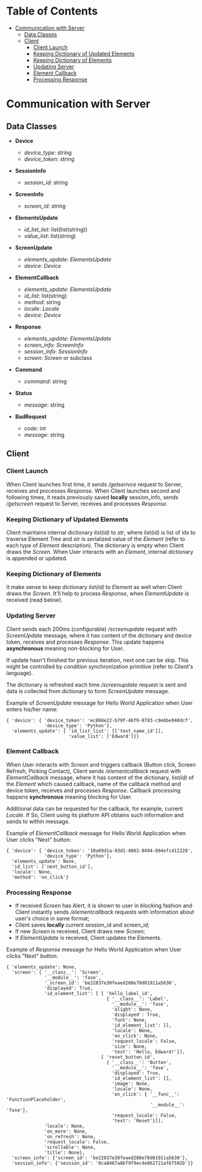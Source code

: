 Table of Contents
=================
   * [Communication with Server](#communication-with-server)
      * [Data Classes](#data-classes)
      * [Client](#client)
         * [Client Launch](#client-launch)
         * [Keeping Dictionary of Updated Elements](#keeping-dictionary-of-updated-elements)
         * [Keeping Dictionary of Elements](#keeping-dictionary-of-elements)
         * [Updating Server](#updating-server)
         * [Element Callback](#element-callback)
         * [Processing Response](#processing-response)

# Communication with Server
## Data Classes
* **Device**
  * *device_type*: string
  * *device_token*: string

* **SessionInfo**
  * *session_id*: string

* **ScreenInfo**
  * *screen_id*: string

* **ElementsUpdate**
  * *id_list_list*: list(list(string))
  * *value_list*: list(string)

* **ScreenUpdate**
  * *elements_update*: *ElementsUpdate*
  * *device*: *Device*

* **ElementCallback**
  * *elements_update*: *ElementsUpdate*
  * *id_list*: list(string)
  * *method*: string
  * *locale*: *Locale*
  * *device*: *Device*

* **Response**
  * *elements_update*: *ElementsUpdate*
  * *screen_info*: *ScreenInfo*
  * *session_info*: *SessionInfo*
  * *screen*: *Screen* or subclass

* **Command**
  * *command*: string

* **Status**
  * *message*: string

* **BadRequest**
  * *code*: int
  * *message*: string

## Client

### Client Launch

When Client launches first time, it sends */getserivce* request to Server, receives and processes *Response*. When
Client launches second and following times, it reads previously saved **locally** session_info, sends */getscreen*
request to Server, receives and processes *Response*.

### Keeping Dictionary of Updated Elements

Client maintains internal dictionary *list(id)* to *str*, where *list(id)* is list of ids to traverse Element
Tree and *str* is serialized value of the *Element* (refer to each type of *Element* description). The dictionary is
empty when Client draws the *Screen*. When User interacts with an *Element*, internal dictionary is appended or updated.

### Keeping Dictionary of Elements

It make sense to keep dictionary *list(id)* to *Element* as well when Client draws the *Screen*. It'll help to process *Response*, when *ElementUpdate* is received (read below).

### Updating Server

Client sends each 200ms (configurable) */screenupdate* request with *ScreenUpdate* message, where it has content of the
dictionary and device token, receives and processes *Response*. This update happens **asynchronous** meaning
non-blocking for User.

If update hasn't finished for previous iteration, next one can be skip. This might be controlled by *condition*
synchronization primitive (refer to Client's language).

The dictionary is refreshed each time */screenupdate* request is sent and data is collected from dictionary to form *ScreenUpdate* message.

Example of *ScreenUpdate* message for Hello World Application when User enters his/her name:
```
{ 'device': { 'device_token': 'ec868e22-b79f-4bf9-8783-c9e6be940dcf',
              'device_type': 'Python'},
  'elements_update': { 'id_list_list': [['text_name_id']],
                       'value_list': ['Edward']}}
```

### Element Callback

When User interacts with *Screen* and triggers callback (Button click, Screen Refresh, Picking Contact), Client sends
*/elementcallback* request with *ElementCallback* message, where it has content of the dictionary, *list(id)* of the
*Element* which caused callback, name of the callback method and device token, receives and processes *Response*.
Callback processing happens **synchronous** meaning blocking for User.

Additional data can be requested for the callback, for example, current *Locale*. If So, Client using its platform API
obtains such information and sends to within message.

Example of *ElementCallback* message for Hello World Application when User clicks "Next" button:
```
{ 'device': { 'device_token': '10a69d1a-93d1-4063-8494-894efc412228',
              'device_type': 'Python'},
  'elements_update': None,
  'id_list': ['next_button_id'],
  'locale': None,
  'method': 'on_click'}
```

### Processing Response

* If received *Screen* has Alert, it is shown to user in blocking fashion and Client instantly sends */elementcallback*
requests with information about user's choice in same format;
* Client saves **locally** current session_id and screen_id;
* If new *Screen* is received, Client draws new *Screen*;
* If *ElementUpdate* is received, Client updates the Elements.

Example of *Response* message for Hello World Application when User clicks "Next" button:
```
{ 'elements_update': None,
  'screen': { '__class__': 'Screen',
              '__module__': 'fase',
              '_screen_id': 'be22837e30feaed208e70d01911a5630',
              'displayed': True,
              'id_element_list': [ [ 'hello_label_id',
                                     { '__class__': 'Label',
                                       '__module__': 'fase',
                                       'alight': None,
                                       'displayed': True,
                                       'font': None,
                                       'id_element_list': [],
                                       'locale': None,
                                       'on_click': None,
                                       'request_locale': False,
                                       'size': None,
                                       'text': 'Hello, Edward!'}],
                                   [ 'reset_button_id',
                                     { '__class__': 'Button',
                                       '__module__': 'fase',
                                       'displayed': True,
                                       'id_element_list': [],
                                       'image': None,
                                       'locale': None,
                                       'on_click': { '__func__': 'FunctionPlaceholder',
                                                     '__module__': 'fase'},
                                       'request_locale': False,
                                       'text': 'Reset'}]],
              'locale': None,
              'on_more': None,
              'on_refresh': None,
              'request_locale': False,
              'scrollable': None,
              'title': None},
  'screen_info': {'screen_id': 'be22837e30feaed208e70d01911a5630'},
  'session_info': {'session_id': '0ca8467a8bf9f9ec4e862721af6f592b'}}
```
